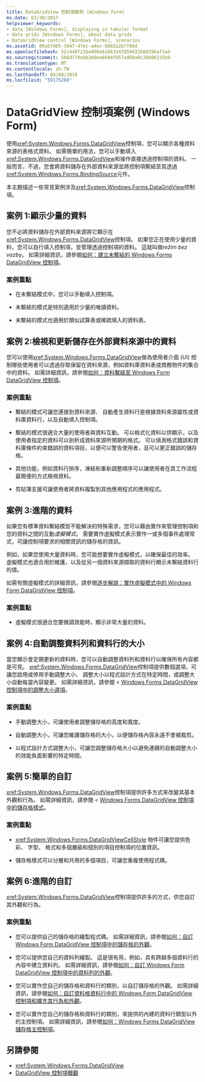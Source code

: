 ```yaml
---
title: DataGridView 控制項案例 (Windows Form)
ms.date: 03/30/2017
helpviewer_keywords:
- data [Windows Forms], displaying in tabular format
- data grids [Windows Forms], about data grids
- DataGridView control [Windows Forms], scenarios
ms.assetid: 09a5fd05-3447-47ec-a4ec-6082a2b7f0dd
ms.openlocfilehash: 52c448f21be056e6166334785943356039baf3ad
ms.sourcegitcommit: 5b6d778ebb269ee6684fb57ad69a8c28b06235b9
ms.translationtype: MT
ms.contentlocale: zh-TW
ms.lasthandoff: 04/08/2019
ms.locfileid: "59175288"
---
```

# <a name="datagridview-control-scenarios-windows-forms"></a>DataGridView 控制項案例 (Windows Form)
使用<xref:System.Windows.Forms.DataGridView>控制項，您可以顯示各種資料來源的表格式資料。 如需簡單的用法，您可以手動填入<xref:System.Windows.Forms.DataGridView>和操作直接透過控制項的資料。 一般而言，不過，您會將資料儲存在外部資料來源並將控制項繫結至其透過<xref:System.Windows.Forms.BindingSource>元件。  
  
 本主題描述一些常見案例涉及<xref:System.Windows.Forms.DataGridView>控制項。  
  
## <a name="scenario-1-displaying-small-amounts-of-data"></a>案例 1:顯示少量的資料  
 您不必將資料儲存在外部資料來源將它顯示在<xref:System.Windows.Forms.DataGridView>控制項。 如果您正在使用少量的資料，您可以自行填入控制項，並管理透過控制項的資料。 這就叫做*režim bez vazby*。 如需詳細資訊，請參閱[如何：建立未繫結的 Windows Forms DataGridView 控制項](how-to-create-an-unbound-windows-forms-datagridview-control.md)。  
  
### <a name="scenario-key-points"></a>案例重點  
  
-   在未繫結模式中，您可以手動填入控制項。  
  
-   未繫結的模式是特別適用於少量的唯讀資料。  
  
-   未繫結的模式也適用於類似試算表或稀疏填入的資料表。  
  
## <a name="scenario-2-viewing-and-updating-data-stored-in-an-external-data-source"></a>案例 2:檢視和更新儲存在外部資料來源中的資料  
 您可以使用<xref:System.Windows.Forms.DataGridView>做為使用者介面 (UI) 控制哪些使用者可以透過存取保留在資料來源，例如資料庫資料表或商務物件的集合中的資料。 如需詳細資訊，請參閱[如何：資料繫結至 Windows Form DataGridView 控制項](how-to-bind-data-to-the-windows-forms-datagridview-control.md)。  
  
### <a name="scenario-key-points"></a>案例重點  
  
-   繫結的模式可讓您連接到資料來源、 自動產生資料行是根據資料來源屬性或資料庫資料行，以及自動填入控制項。  
  
-   繫結的模式很適合大量的使用者與資料互動。 可以格式化資料以供顯示，以及使用者指定的資料可以剖析成資料來源所預期的格式。 可以偵測格式錯誤和資料庫條件約束錯誤的資料項目，以便可以警告使用者，且可以更正錯誤的儲存格。  
  
-   其他功能，例如資料行排序，凍結和重新調整順序可以讓使用者在其工作流程最簡便的方式檢視資料。  
  
-   剪貼簿支援可讓使用者將資料複製到其他應用程式的應用程式。  
  
## <a name="scenario-3-advanced-data"></a>案例 3:進階的資料  
 如果您有標準資料繫結模型不能解決的特殊需求，您可以藉由實作來管理控制項和您的資料之間的互動*虛擬模式*。 需要實作虛擬模式表示實作一或多個事件處理常式，可讓控制項要求的相關資訊的儲存格的資訊。  
  
 例如，如果您使用大量資料時，您可能想要實作虛擬模式，以確保最佳的效率。 虛擬模式也適合用於維護，以及從另一個資料來源擷取的資料行顯示未繫結資料行的值。  
  
 如需有關虛擬模式的詳細資訊，請參閱[逐步解說：實作虛擬模式中的 Windows Form DataGridView 控制項](implementing-virtual-mode-wf-datagridview-control.md)。  
  
### <a name="scenario-key-points"></a>案例重點  
  
-   虛擬模式很適合您要微調效能時，顯示非常大量的資料。  
  
## <a name="scenario-4-automatically-resizing-rows-and-columns"></a>案例 4:自動調整資料列和資料行的大小  
 當您顯示會定期更新的資料時，您可以自動調整資料列和資料行以確保所有內容都是可見。 <xref:System.Windows.Forms.DataGridView>控制項提供數個選項，可讓您啟用或停用手動調整大小、 調整大小以程式設計方式在特定時間，或調整大小自動每當內容變更。 如需詳細資訊，請參閱 < [Windows Forms DataGridView 控制項中的調整大小選項](sizing-options-in-the-windows-forms-datagridview-control.md)。  
  
### <a name="scenario-key-points"></a>案例重點  
  
-   手動調整大小，可讓使用者調整儲存格的高度和寬度。  
  
-   自動調整大小，可讓您維護儲存格的大小，以便儲存格內容永遠不會被裁剪。  
  
-   以程式設計方式調整大小，可讓您調整儲存格大小以避免連續的自動調整大小的效能負面影響的特定時間。  
  
## <a name="scenario-5-simple-customization"></a>案例 5:簡單的自訂  
 <xref:System.Windows.Forms.DataGridView>控制項提供許多方式來改變其基本外觀和行為。 如需詳細資訊，請參閱 < [Windows Forms DataGridView 控制項中的儲存格樣式](cell-styles-in-the-windows-forms-datagridview-control.md)。  
  
### <a name="scenario-key-points"></a>案例重點  
  
-   <xref:System.Windows.Forms.DataGridViewCellStyle> 物件可讓您提供色彩、 字型、 格式和多個層級和個別的項目控制項的位置資訊。  
  
-   儲存格樣式可以分層和共用的多個項目，可讓您重複使用程式碼。  
  
## <a name="scenario-6-advanced-customization"></a>案例 6:進階的自訂  
 <xref:System.Windows.Forms.DataGridView>控制項提供許多的方式，供您自訂其外觀和行為。  
  
### <a name="scenario-key-points"></a>案例重點  
  
-   您可以提供自己的儲存格的繪製程式碼。 如需詳細資訊，請參閱[如何：自訂 Windows Form DataGridView 控制項中的儲存格的外觀](customize-the-appearance-of-cells-in-the-datagrid.md)。  
  
-   您可以提供您自己的資料列繪製。 這是很有用，例如，具有跨越多個資料行的內容中建立資料列。 如需詳細資訊，請參閱[如何：自訂 Windows Form DataGridView 控制項中的資料列的外觀](customize-the-appearance-of-rows-in-the-datagrid.md)。  
  
-   您可以實作您自己的儲存格和資料行的類別，以自訂儲存格的外觀。 如需詳細資訊，請參閱[如何：自訂資料格資料行中的 Windows Form DataGridView 控制項和擴充其行為和外觀](customize-cells-and-columns-in-the-datagrid-by-extending-behavior.md)。  
  
-   您可以實作您自己的儲存格和資料行的類別，來提供的內建的資料行類型以外的主控制項。 如需詳細資訊，請參閱[如何：Windows Forms DataGridView 儲存格主控制項](how-to-host-controls-in-windows-forms-datagridview-cells.md)。  
  
## <a name="see-also"></a>另請參閱

- <xref:System.Windows.Forms.DataGridView>
- [DataGridView 控制項概觀](datagridview-control-overview-windows-forms.md)
